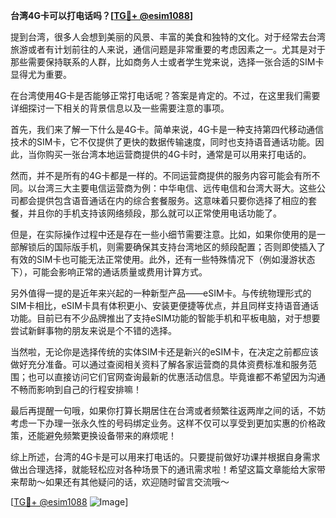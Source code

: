 **台湾4G卡可以打电话吗？[[TG💪+ @esim1088](https://t.me/s/esim1088)]**

提到台湾，很多人会想到美丽的风景、丰富的美食和独特的文化。对于经常去台湾旅游或者有计划前往的人来说，通信问题是非常重要的考虑因素之一。尤其是对于那些需要保持联系的人群，比如商务人士或者学生党来说，选择一张合适的SIM卡显得尤为重要。

在台湾使用4G卡是否能够正常打电话呢？答案是肯定的。不过，在这里我们需要详细探讨一下相关的背景信息以及一些需要注意的事项。

首先，我们来了解一下什么是4G卡。简单来说，4G卡是一种支持第四代移动通信技术的SIM卡，它不仅提供了更快的数据传输速度，同时也支持语音通话功能。因此，当你购买一张台湾本地运营商提供的4G卡时，通常是可以用来打电话的。

然而，并不是所有的4G卡都是一样的。不同运营商提供的服务内容可能会有所不同。以台湾三大主要电信运营商为例：中华电信、远传电信和台湾大哥大。这些公司都会提供包含语音通话在内的综合套餐服务。这意味着只要你选择了相应的套餐，并且你的手机支持该网络频段，那么就可以正常使用电话功能了。

但是，在实际操作过程中还是存在一些小细节需要注意。比如，如果你使用的是一部解锁后的国际版手机，则需要确保其支持台湾地区的频段配置；否则即使插入了有效的SIM卡也可能无法正常使用。此外，还有一些特殊情况下（例如漫游状态下），可能会影响正常的通话质量或费用计算方式。

另外值得一提的是近年来兴起的一种新型产品——eSIM卡。与传统物理形式的SIM卡相比，eSIM卡具有体积更小、安装更便捷等优点，并且同样支持语音通话功能。目前已有不少品牌推出了支持eSIM功能的智能手机和平板电脑，对于想要尝试新鲜事物的朋友来说是个不错的选择。

当然啦，无论你是选择传统的实体SIM卡还是新兴的eSIM卡，在决定之前都应该做好充分准备。可以通过查阅相关资料了解各家运营商的具体资费标准和服务范围；也可以直接访问它们官网查询最新的优惠活动信息。毕竟谁都不希望因为沟通不畅而影响到自己的行程安排嘛！

最后再提醒一句哦，如果你打算长期居住在台湾或者频繁往返两岸之间的话，不妨考虑一下办理一张永久性的号码绑定业务。这样不仅可以享受到更加实惠的价格政策，还能避免频繁更换设备带来的麻烦呢！

综上所述，台湾的4G卡是可以用来打电话的。只要提前做好功课并根据自身需求做出合理选择，就能轻松应对各种场景下的通讯需求啦！希望这篇文章能给大家带来帮助～如果还有其他疑问的话，欢迎随时留言交流哦～

[[TG💪+ @esim1088](https://t.me/s/esim1088) ![Image](https://i.postimg.cc/4NQfJmqS/Snipaste-2025-05-13-00-14-12.png)]